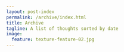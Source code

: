 ```yaml
---
layout: post-index
permalink: /archive/index.html
title: Archive
tagline: A list of thoughts sorted by date
image:
  feature: texture-feature-02.jpg
---
```

